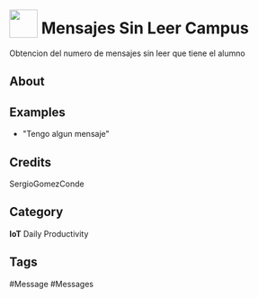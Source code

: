 # <img src="https://raw.githack.com/FortAwesome/Font-Awesome/master/svgs/solid/sms.svg" card_color="#22A7F0" width="50" height="50" style="vertical-align:bottom"/> Mensajes Sin Leer Campus
Obtencion del numero de mensajes sin leer que tiene el alumno

## About


## Examples
* "Tengo algun mensaje"

## Credits
SergioGomezConde

## Category
**IoT**
Daily
Productivity

## Tags
#Message
#Messages

